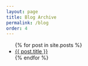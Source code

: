 ```yaml
---
layout: page
title: Blog Archive
permalink: /blog
order: 4
---
```


<ul>{% for post in site.posts %}
<li>
<a href="{{ post.url }}">{{ post.title }}
</a>
</li>
{% endfor %}
</ul>

